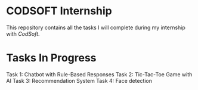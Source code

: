 # CODSOFT Internship

This repository contains all the tasks I will complete during my internship with *CodSoft*.

# Tasks In Progress

 Task 1: Chatbot with Rule-Based Responses
 Task 2: Tic-Tac-Toe Game with AI
 Task 3: Recommendation System
 Task 4: Face detection



 
